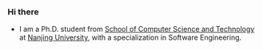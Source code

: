 ### Hi there

- I am a Ph.D. student from [School of Computer Science and Technology](https://cs.nju.edu.cn/cs_en/) at [Nanjing University](https://njunju.nju.edu.cn/EN/main.htm), with a specialization in Software Engineering.

